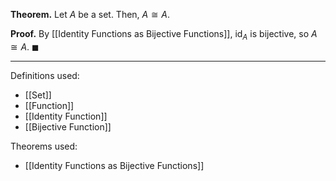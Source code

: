**Theorem.** Let $A$ be a set. Then, $A\cong A$.

**Proof.** By [[Identity Functions as Bijective Functions]], $\text{id}_{A}$ is bijective, so $A\cong A$. $\blacksquare$
***
Definitions used:
- [[Set]]
- [[Function]]
- [[Identity Function]]
- [[Bijective Function]]

Theorems used:
- [[Identity Functions as Bijective Functions]]